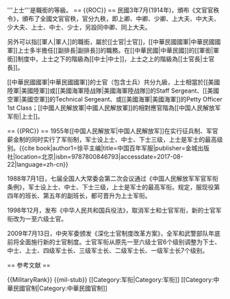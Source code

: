 '''上士'''是職銜的等級。
== {{ROC}} ==
民國3年7月(1914年)，頒布《文官官秩令》，頒布了全國文官官秩，官分九秩，即上卿、中卿、少卿、上大夫、中大夫、少大夫、上士、中士、少士，另設同中卿、同上大夫。

另外可以指[[軍人|軍人]]的職銜，屬於[[士官|士官]]，[[中華民國國軍|中華民國國軍]]上士多半擔任[[副排長|副排長]]的職務。在[[中華民國|中華民國]]的[[軍銜|軍銜]]制度中，上士之下的階級為[[中士|中士]]，上士之上的階級為[[士官長|士官長]]。

[[中華民國國軍|中華民國國軍]]的士官（包含士兵）共分九級，上士相當於[[美國陸軍|美國陸軍]]或[[美國海軍陸战隊|美國海軍陸战隊]]的Staff Sergeant、[[美國空軍|美國空軍]]的Technical Sergeant、或[[美國海軍|美國海軍]]的Petty Officer 1st Class；[[中國人民解放軍|中國人民解放軍]]的相對應官階為[[中国人民解放军军衔|上士]]。

== {{PRC}} ==
1955年[[中国人民解放军|中国人民解放军]]在实行征兵制、军官薪金制的同时实行了军衔制，军士设上士、中士、下士三级，上士是军士的最高级别。<ref name="军服甲">{{cite book|author1=徐平主编|title=中国百年军服|publisher=金城出版社|location=北京|isbn=9787800846793|accessdate=2017-08-22|language=zh-cn}}</ref>

1988年7月1日，七届全国人大常委会第二次会议通过《中国人民解放军军官军衔条例》，军士设上士、中士、下士三级，上士是军士的最高军衔。规定，服现役第四年的班长、第五年的副班长，都可晋升为上士军衔。<ref name="军服甲"></ref>

1998年12月，发布《中华人民共和国兵役法》，取消军士和士官军衔，新的士官军衔改为一至六级士官。<ref name="军服甲"></ref>

2009年7月13日，中央军委颁发《深化士官制度改革方案》，全军和武警部队年底前将全面施行新的士官制度。士官军衔从原先一至六级士官6个级别调整为下士、中士、上士、四级军士长、三级军士长、二级军士长、一级军士长7个级别。<ref name="军服甲"></ref>

== 参考文献 ==
<div class="references-small">
<references />
</div>

{{MilitaryRank}}
{{mil-stub}}
[[Category:军衔|Category:军衔]]
[[Category:中華民國官制|Category:中華民國官制]]